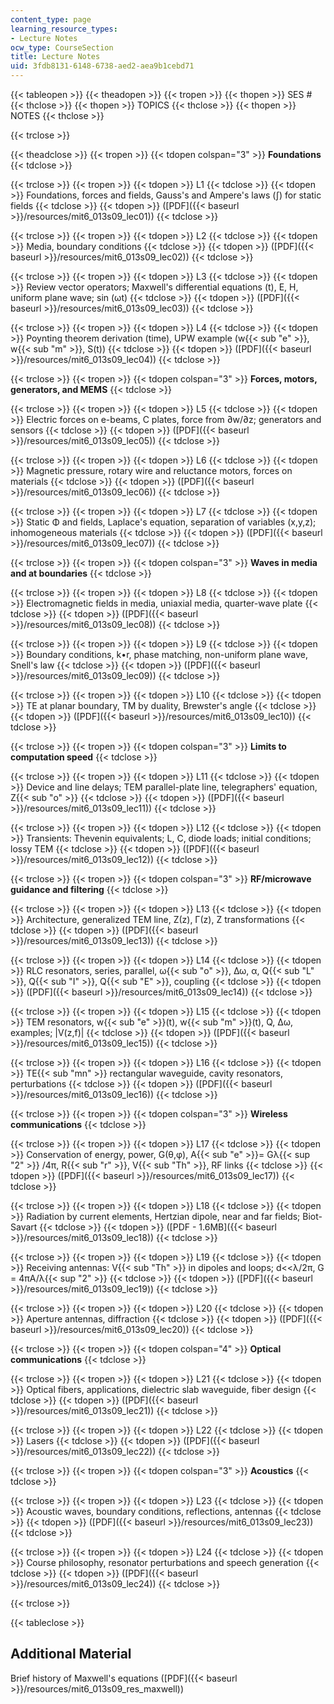 ```yaml
---
content_type: page
learning_resource_types:
- Lecture Notes
ocw_type: CourseSection
title: Lecture Notes
uid: 3fdb8131-6148-6738-aed2-aea9b1cebd71
---
```


{{< tableopen >}}
{{< theadopen >}}
{{< tropen >}}
{{< thopen >}}
SES #
{{< thclose >}}
{{< thopen >}}
TOPICS
{{< thclose >}}
{{< thopen >}}
NOTES
{{< thclose >}}

{{< trclose >}}

{{< theadclose >}}
{{< tropen >}}
{{< tdopen colspan="3" >}}
**Foundations**
{{< tdclose >}}

{{< trclose >}}
{{< tropen >}}
{{< tdopen >}}
L1
{{< tdclose >}}
{{< tdopen >}}
Foundations, forces and fields, Gauss's and Ampere's laws (∫) for static fields
{{< tdclose >}}
{{< tdopen >}}
([PDF]({{< baseurl >}}/resources/mit6_013s09_lec01))
{{< tdclose >}}

{{< trclose >}}
{{< tropen >}}
{{< tdopen >}}
L2
{{< tdclose >}}
{{< tdopen >}}
Media, boundary conditions
{{< tdclose >}}
{{< tdopen >}}
([PDF]({{< baseurl >}}/resources/mit6_013s09_lec02))
{{< tdclose >}}

{{< trclose >}}
{{< tropen >}}
{{< tdopen >}}
L3
{{< tdclose >}}
{{< tdopen >}}
Review vector operators; Maxwell's differential equations (t), E, H, uniform plane wave; sin (ωt)
{{< tdclose >}}
{{< tdopen >}}
([PDF]({{< baseurl >}}/resources/mit6_013s09_lec03))
{{< tdclose >}}

{{< trclose >}}
{{< tropen >}}
{{< tdopen >}}
L4
{{< tdclose >}}
{{< tdopen >}}
Poynting theorem derivation (time), UPW example (w{{< sub "e" >}}, w{{< sub "m" >}}, S(t))
{{< tdclose >}}
{{< tdopen >}}
([PDF]({{< baseurl >}}/resources/mit6_013s09_lec04))
{{< tdclose >}}

{{< trclose >}}
{{< tropen >}}
{{< tdopen colspan="3" >}}
**Forces, motors, generators, and MEMS**
{{< tdclose >}}

{{< trclose >}}
{{< tropen >}}
{{< tdopen >}}
L5
{{< tdclose >}}
{{< tdopen >}}
Electric forces on e-beams, C plates, force from ∂w/∂z; generators and sensors
{{< tdclose >}}
{{< tdopen >}}
([PDF]({{< baseurl >}}/resources/mit6_013s09_lec05))
{{< tdclose >}}

{{< trclose >}}
{{< tropen >}}
{{< tdopen >}}
L6
{{< tdclose >}}
{{< tdopen >}}
Magnetic pressure, rotary wire and reluctance motors, forces on materials
{{< tdclose >}}
{{< tdopen >}}
([PDF]({{< baseurl >}}/resources/mit6_013s09_lec06))
{{< tdclose >}}

{{< trclose >}}
{{< tropen >}}
{{< tdopen >}}
L7
{{< tdclose >}}
{{< tdopen >}}
Static Φ and fields, Laplace's equation, separation of variables (x,y,z); inhomogeneous materials
{{< tdclose >}}
{{< tdopen >}}
([PDF]({{< baseurl >}}/resources/mit6_013s09_lec07))
{{< tdclose >}}

{{< trclose >}}
{{< tropen >}}
{{< tdopen colspan="3" >}}
**Waves in media and at boundaries**
{{< tdclose >}}

{{< trclose >}}
{{< tropen >}}
{{< tdopen >}}
L8
{{< tdclose >}}
{{< tdopen >}}
Electromagnetic fields in media, uniaxial media, quarter-wave plate
{{< tdclose >}}
{{< tdopen >}}
([PDF]({{< baseurl >}}/resources/mit6_013s09_lec08))
{{< tdclose >}}

{{< trclose >}}
{{< tropen >}}
{{< tdopen >}}
L9
{{< tdclose >}}
{{< tdopen >}}
Boundary conditions, k•r, phase matching, non-uniform plane wave, Snell's law
{{< tdclose >}}
{{< tdopen >}}
([PDF]({{< baseurl >}}/resources/mit6_013s09_lec09))
{{< tdclose >}}

{{< trclose >}}
{{< tropen >}}
{{< tdopen >}}
L10
{{< tdclose >}}
{{< tdopen >}}
TE at planar boundary, TM by duality, Brewster's angle
{{< tdclose >}}
{{< tdopen >}}
([PDF]({{< baseurl >}}/resources/mit6_013s09_lec10))
{{< tdclose >}}

{{< trclose >}}
{{< tropen >}}
{{< tdopen colspan="3" >}}
**Limits to computation speed**
{{< tdclose >}}

{{< trclose >}}
{{< tropen >}}
{{< tdopen >}}
L11
{{< tdclose >}}
{{< tdopen >}}
Device and line delays; TEM parallel-plate line, telegraphers' equation, Z{{< sub "o" >}}
{{< tdclose >}}
{{< tdopen >}}
([PDF]({{< baseurl >}}/resources/mit6_013s09_lec11))
{{< tdclose >}}

{{< trclose >}}
{{< tropen >}}
{{< tdopen >}}
L12
{{< tdclose >}}
{{< tdopen >}}
Transients: Thevenin equivalents; L, C, diode loads; initial conditions; lossy TEM
{{< tdclose >}}
{{< tdopen >}}
([PDF]({{< baseurl >}}/resources/mit6_013s09_lec12))
{{< tdclose >}}

{{< trclose >}}
{{< tropen >}}
{{< tdopen colspan="3" >}}
**RF/microwave guidance and filtering**
{{< tdclose >}}

{{< trclose >}}
{{< tropen >}}
{{< tdopen >}}
L13
{{< tdclose >}}
{{< tdopen >}}
Architecture, generalized TEM line, Ζ(z), Γ(z), Ζ transformations
{{< tdclose >}}
{{< tdopen >}}
([PDF]({{< baseurl >}}/resources/mit6_013s09_lec13))
{{< tdclose >}}

{{< trclose >}}
{{< tropen >}}
{{< tdopen >}}
L14
{{< tdclose >}}
{{< tdopen >}}
RLC resonators, series, parallel, ω{{< sub "o" >}}, ∆ω, α, Q{{< sub "L" >}}, Q{{< sub "I" >}}, Q{{< sub "E" >}}, coupling
{{< tdclose >}}
{{< tdopen >}}
([PDF]({{< baseurl >}}/resources/mit6_013s09_lec14))
{{< tdclose >}}

{{< trclose >}}
{{< tropen >}}
{{< tdopen >}}
L15
{{< tdclose >}}
{{< tdopen >}}
TEM resonators, w{{< sub "e" >}}(t), w{{< sub "m" >}}(t), Q, ∆ω, examples; |V(z,f)|
{{< tdclose >}}
{{< tdopen >}}
([PDF]({{< baseurl >}}/resources/mit6_013s09_lec15))
{{< tdclose >}}

{{< trclose >}}
{{< tropen >}}
{{< tdopen >}}
L16
{{< tdclose >}}
{{< tdopen >}}
TE{{< sub "mn" >}} rectangular waveguide, cavity resonators, perturbations
{{< tdclose >}}
{{< tdopen >}}
([PDF]({{< baseurl >}}/resources/mit6_013s09_lec16))
{{< tdclose >}}

{{< trclose >}}
{{< tropen >}}
{{< tdopen colspan="3" >}}
**Wireless communications**
{{< tdclose >}}

{{< trclose >}}
{{< tropen >}}
{{< tdopen >}}
L17
{{< tdclose >}}
{{< tdopen >}}
Conservation of energy, power, G(θ,φ), A{{< sub "e" >}}\= Gλ{{< sup "2" >}} /4π, R{{< sub "r" >}}, V{{< sub "Th" >}}, RF links
{{< tdclose >}}
{{< tdopen >}}
([PDF]({{< baseurl >}}/resources/mit6_013s09_lec17))
{{< tdclose >}}

{{< trclose >}}
{{< tropen >}}
{{< tdopen >}}
L18
{{< tdclose >}}
{{< tdopen >}}
Radiation by current elements, Hertzian dipole, near and far fields; Biot-Savart
{{< tdclose >}}
{{< tdopen >}}
([PDF - 1.6MB]({{< baseurl >}}/resources/mit6_013s09_lec18))
{{< tdclose >}}

{{< trclose >}}
{{< tropen >}}
{{< tdopen >}}
L19
{{< tdclose >}}
{{< tdopen >}}
Receiving antennas: V{{< sub "Th" >}} in dipoles and loops; d\<\<λ/2π, G = 4πA/λ{{< sup "2" >}}
{{< tdclose >}}
{{< tdopen >}}
([PDF]({{< baseurl >}}/resources/mit6_013s09_lec19))
{{< tdclose >}}

{{< trclose >}}
{{< tropen >}}
{{< tdopen >}}
L20
{{< tdclose >}}
{{< tdopen >}}
Aperture antennas, diffraction
{{< tdclose >}}
{{< tdopen >}}
([PDF]({{< baseurl >}}/resources/mit6_013s09_lec20))
{{< tdclose >}}

{{< trclose >}}
{{< tropen >}}
{{< tdopen colspan="4" >}}
**Optical communications**
{{< tdclose >}}

{{< trclose >}}
{{< tropen >}}
{{< tdopen >}}
L21
{{< tdclose >}}
{{< tdopen >}}
Optical fibers, applications, dielectric slab waveguide, fiber design
{{< tdclose >}}
{{< tdopen >}}
([PDF]({{< baseurl >}}/resources/mit6_013s09_lec21))
{{< tdclose >}}

{{< trclose >}}
{{< tropen >}}
{{< tdopen >}}
L22
{{< tdclose >}}
{{< tdopen >}}
Lasers
{{< tdclose >}}
{{< tdopen >}}
([PDF]({{< baseurl >}}/resources/mit6_013s09_lec22))
{{< tdclose >}}

{{< trclose >}}
{{< tropen >}}
{{< tdopen colspan="3" >}}
**Acoustics**
{{< tdclose >}}

{{< trclose >}}
{{< tropen >}}
{{< tdopen >}}
L23
{{< tdclose >}}
{{< tdopen >}}
Acoustic waves, boundary conditions, reflections, antennas
{{< tdclose >}}
{{< tdopen >}}
([PDF]({{< baseurl >}}/resources/mit6_013s09_lec23))
{{< tdclose >}}

{{< trclose >}}
{{< tropen >}}
{{< tdopen >}}
L24
{{< tdclose >}}
{{< tdopen >}}
Course philosophy, resonator perturbations and speech generation
{{< tdclose >}}
{{< tdopen >}}
([PDF]({{< baseurl >}}/resources/mit6_013s09_lec24))
{{< tdclose >}}

{{< trclose >}}

{{< tableclose >}}

Additional Material
-------------------

Brief history of Maxwell's equations ([PDF]({{< baseurl >}}/resources/mit6_013s09_res_maxwell))